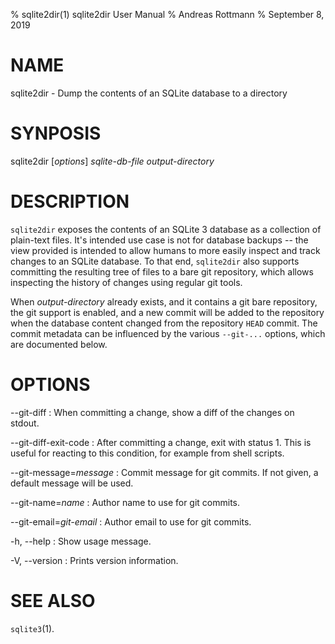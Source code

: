 % sqlite2dir(1) sqlite2dir User Manual
% Andreas Rottmann
% September 8, 2019

# NAME

sqlite2dir - Dump the contents of an SQLite database to a directory

# SYNPOSIS

sqlite2dir [*options*] *sqlite-db-file* *output-directory*

# DESCRIPTION

`sqlite2dir` exposes the contents of an SQLite 3 database as a
collection of plain-text files. It's intended use case is not for
database backups -- the view provided is intended to allow humans to
more easily inspect and track changes to an SQLite database. To that
end, `sqlite2dir` also supports committing the resulting tree of files
to a bare git repository, which allows inspecting the history of
changes using regular git tools.

When *output-directory* already exists, and it contains a git bare
repository, the git support is enabled, and a new commit will be added
to the repository when the database content changed from the
repository `HEAD` commit. The commit metadata can be influenced by the
various `--git-...` options, which are documented below.

# OPTIONS

\--git-diff
: When committing a change, show a diff of the changes on stdout.

\--git-diff-exit-code
: After committing a change, exit with status 1. This is useful for
  reacting to this condition, for example from shell scripts.

\--git-message=*message*
: Commit message for git commits. If not given, a default message will be used.

\--git-name=*name*
: Author name to use for git commits.

\--git-email=*git-email*
: Author email to use for git commits.

-h, \--help
: Show usage message.

-V, \--version
: Prints version information.

# SEE ALSO

`sqlite3`(1).
